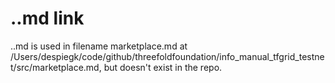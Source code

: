 # ..md link 
..md is used in filename marketplace.md at /Users/despiegk/code/github/threefoldfoundation/info_manual_tfgrid_testnet/src/marketplace.md, but doesn't exist in the repo.
